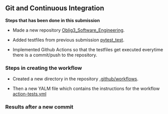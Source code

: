 ## Git and Continuous Integration


**Steps that has been done in this submission**

* Made a new repository [Oblig3_Software_Engineering](https://github.com/stian96/Oblig3_Software_Engineering).

* Added testfiles from previous submission [pytest_test](https://github.com/stian96/Oblig3_Software_Engineering/tree/main/pytest_test).

* Implemented Github Actions so that the testfiles get executed everytime there is a commit/push to the repository.


### Steps in creating the workflow

* Created a new directory in the repository [.github/workflows](https://github.com/stian96/Oblig3_Software_Engineering/tree/main/.github/workflows).

* Then a new YALM file which contains the instructions for the workflow [action-tests.yml](https://github.com/stian96/Oblig3_Software_Engineering/blob/main/.github/workflows/action-tests.yml)

### Results after a new commit






